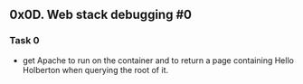 ## 0x0D. Web stack debugging #0

### Task 0
- get Apache to run on the container and to return a page containing Hello Holberton when querying the root of it.
